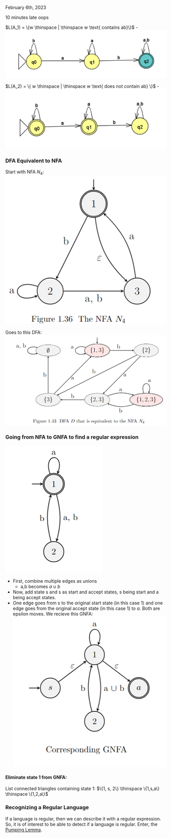 February 6th, 2023

10 minutes late oops

$L(A_1) = \{w \thinspace | \thinspace w \text{ contains ab}\}$ -
![A_1](images/contains_ab.png)

$L(A_2) = \{ w \thinspace | \thinspace w \text{ does not contain ab} \}$ -
![A_2](images/no_ab.png)


### DFA Equivalent to NFA

Start with NFA $N_4$:
![N_4](images/n4.png)

Goes to this DFA:
![DFA](Lecture%205/images/dfa.png)


### Going from NFA to GNFA to find a regular expression

![nf2](images/nfa2.png)

- First, combine multiple edges as unions
	- a,b becomes $a \cup b$
- Now, add state s and s as start and accept states, s being start and a being accept states.
- One edge goes from s to the original start state (in this case $1$) and one edge goes from the original accept state (in this case $1$) to $a$. Both are epsilon moves.
We recieve this GNFA:
![GNFA_1](images/gnfa1.png)

#### Eliminate state 1 from GNFA:
List connected triangles containing state 1: $\{1, s, 2\} \thinspace \{1,s,a\} \thinspace \{1,2,a\}$






### Recognizing a Regular Language

If a language is regular, then we can describe it with a regular expression. So, it is of interest to be able to detect if a language is regular. Enter, the [Pumping Lemma](obsidian://open?vault=CIS%203211&file=Lecture%205%2FPumping%20Lemma).


